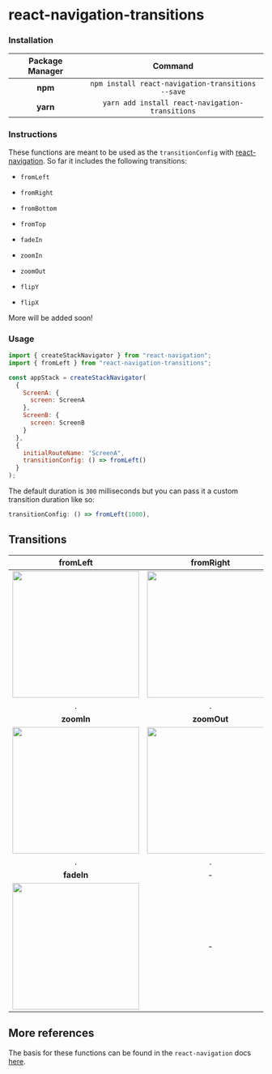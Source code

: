 # react-navigation-transitions

### Installation

| Package Manager |                      Command                      |
| :-------------: | :-----------------------------------------------: |
|     **npm**     | `npm install react-navigation-transitions --save` |
|    **yarn**     |  `yarn add install react-navigation-transitions`  |

### Instructions

These functions are meant to be used as the `transitionConfig` with [react-navigation](https://reactnavigation.org/). So far it includes the following transitions:

- `fromLeft`

- `fromRight`

- `fromBottom`

- `fromTop`

- `fadeIn`

- `zoomIn`

- `zoomOut`

- `flipY`

- `flipX`

More will be added soon!

### Usage

```javascript
import { createStackNavigator } from "react-navigation";
import { fromLeft } from "react-navigation-transitions";

const appStack = createStackNavigator(
  {
    ScreenA: {
      screen: ScreenA
    },
    ScreenB: {
      screen: ScreenB
    }
  },
  {
    initialRouteName: "ScreenA",
    transitionConfig: () => fromLeft()
  }
);
```

The default duration is `300` milliseconds but you can pass it a custom transition duration like so:

```javascript
transitionConfig: () => fromLeft(1000),
```

## Transitions

|                   fromLeft                   |                   fromRight                   |                   fromBottom                   |                   fromTop                   |
| :------------------------------------------: | :-------------------------------------------: | :--------------------------------------------: | :-----------------------------------------: |
| <img src="./gifs/from-left.gif" width="250"> | <img src="./gifs/from-right.gif" width="250"> | <img src="./gifs/from-bottom.gif" width="250"> | <img src="./gifs/from-top.gif" width="250"> |
|                      .                       |                       .                       |                       .                        |                      .                      |
|                  **zoomIn**                  |                  **zoomOut**                  |                   **flipY**                    |                  **flipX**                  |
|  <img src="./gifs/zoom-in.gif" width="250">  |  <img src="./gifs/zoom-out.gif" width="250">  |   <img src="./gifs/flip-y.gif" width="250">    |  <img src="./gifs/flip-x.gif" width="250">  |
|                      .                       |                       .                       |                       .                        |                      .                      |
|                  **fadeIn**                  |                       -                       |                       -                        |                      -                      |
|  <img src="./gifs/fade-in.gif" width="250">  |                       -                       |                       -                        |                      -                      |

## More references

The basis for these functions can be found in the `react-navigation` docs [here](https://reactnavigation.org/docs/stack-navigator.html#modal-stacknavigator-with-custom-screen-transitions).
